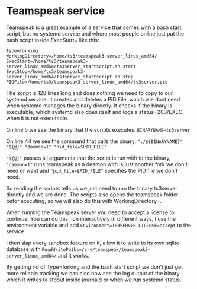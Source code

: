 # Teamspeak service

Teamspeak is a great example of a service that comes with a bash start script, but no systemd service and where most people online just put the bash script inside ExecStart= like this:

```
Type=forking
WorkingDirectory=/home/ts3/teamspeak3-server_linux_amd64/
ExecStart=/home/ts3/teamspeak3-server_linux_amd64/ts3server_startscript.sh start
ExecStop=/home/ts3/teamspeak3-server_linux_amd64/ts3server_startscript.sh stop
PIDFile=/home/ts3/teamspeak3-server_linux_amd64/ts3server.pid
```

The script is 128 lines long and does nothing we need to copy to our systemd service. It creates and deletes a PID File, which wie dont need when systemd manages the binary directly. It checks if the binary is executable, which systemd also does itself and logs a status=203/EXEC when it is not executable.

On line 5 we see the binary that the scripts executes: `BINARYNAME=ts3server`

On line 44 we see the command that calls the binary: `"./${BINARYNAME}" "${@}" "daemon=1" "pid_file=$PID_FILE"`

`"${@}"` passes all arguments that the script is run with to the binary, `"daemon=1"` runs teamspeak as a deamon with is just another fork we don't need or want and `"pid_file=$PID_FILE"` specifies the PID file we don't need.

So reading the scripts tells us we just need to run the binary ts3server directly and we are done. The scripts also opens the teamspeak folder befor executing, so we will also do this with WorkingDirectory=.

When running the Teamspeak server you need to accept a license to continue. You can do this non interactively in different ways, I use the environment variable and add `Environment=TS3SERVER_LICENSE=accept` to the service.

I then slap every sandbox feature on it, allow it to write to its own sqlite database with `ReadWritePaths=/srv/teamspeak/teamspeak3-server_linux_amd64/` and it works.

By getting rid of Type=forking and the bash start script we don't just get more reliable tracking we can also now see the log output of the binary which it writes to stdout inside journald or when we run systemd status.
